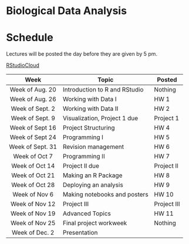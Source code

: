 # Biological Data Analysis

# Schedule


Lectures will be posted the day before they are given by 5 pm.

[RStudioCloud](https://rstudio.cloud/spaces/27172/projects)


| Week | Topic | Posted |
|:-------:|---------------|--------------------------------|
| Week of Aug. 20 | Introduction to R and RStudio | Nothing |
| Week of Aug. 26 | Working with Data I | HW 1 |
| Week of Sept. 2 | Working with Data II | HW 2 |
| Week of Sept. 9 | Visualization, Project 1 due  | Project 1 |
| Week of Sept 16 | Project Structuring | HW 4 |
| Week of Sept 24 | Programming I | HW 5 |
| Week of Sept. 31 | Revision management | HW 6 |
| Week of Oct 7 | Programming II | HW 7 |
| Week of Oct 14 | Project II due  | Project II |
| Week of Oct 21 | Making an R Package  | HW 8 |
| Week of Oct 28 | Deploying an analysis | HW 9 |
| Week of Nov 6 | Making notebooks and posters | HW 10 | 
| Week of Nov 12 | Project III | Project III |
| Week of Nov 19 | Advanced Topics | HW 11 |
| Week of Nov 25 | Final project workweek | Nothing |
| Week of Dec. 2 | Presentation ||
